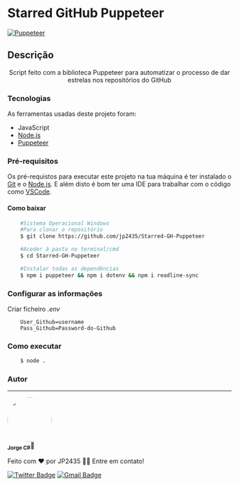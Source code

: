 # Starred GitHub Puppeteer

[![Puppeteer](https://img.shields.io/badge/Puppeteer-01d8a2?style=flat&label=Github)](https://github.com/puppeteer/puppeteer)
## Descrição
<p align="center">Script feito com a biblioteca Puppeteer para automatizar o processo de dar estrelas nos repositórios do GitHub</p>

### Tecnologias

As ferramentas usadas deste projeto foram:

- JavaScript
- [Node.js](https://nodejs.org/en/)
- [Puppeteer](https://pptr.dev/)

### Pré-requisitos

Os pré-requistos para executar este projeto na tua máquina é ter instalado o [Git](https://git-scm.com/) e o [Node.js](https://nodejs.org/en/). E além disto é bom ter uma IDE para trabalhar com o código como [VSCode](https://code.visualstudio.com).

#### Como baixar

```bash
    #Sistema Operacional Windows
    #Para clonar o repositório
    $ git clone https://github.com/jp2435/Starred-GH-Puppeteer

    #Aceder à pasta no terminal/cmd
    $ cd Starred-GH-Puppeteer

    #Instalar todas as dependências
    $ npm i puppeteer && npm i dotenv && npm i readline-sync
```

### Configurar as informações

Criar ficheiro <em>.env</em>
```env
    User_Github=username
    Pass_Github=Password-do-Github
```

### Como executar
```bash
    $ node .
```

### Autor
---

<a href="https://github.com/jp2435">
 <img style="border-radius: 50%;" src="https://avatars.githubusercontent.com/u/64277389?v=4" width="100px;" alt=""/>
 <br />
 <sub><b>Jorge CP</b></sub></a>🚀


Feito com ❤️ por JP2435 👋🏽 Entre em contato!

[![Twitter Badge](https://img.shields.io/badge/-@jorge_CP2435-1ca0f1?style=flat-square&labelColor=1ca0f1&logo=twitter&logoColor=white&link=https://twitter.com/jorge_CP2435)](https://twitter.com/jorge_CP2435)
[![Gmail Badge](https://img.shields.io/badge/-fuseta00@gmail.com-c14438?style=flat-square&logo=Gmail&logoColor=white&link=mailto:fuseta00@gmail.com)](mailto:fuseta00@gmail.com)